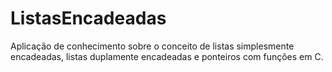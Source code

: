 # ListasEncadeadas
Aplicação de conhecimento sobre o conceito de listas simplesmente encadeadas, listas duplamente encadeadas e ponteiros com funções em C.
